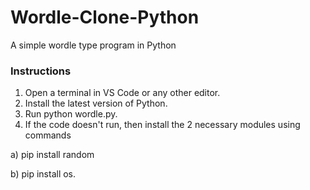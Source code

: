 # Wordle-Clone-Python
A simple wordle type program in Python

### Instructions
1. Open a terminal in VS Code or any other editor.
2. Install the latest version of Python.
3. Run python wordle.py.
4. If the code doesn't run, then install the 2 necessary modules using commands 

  a) pip install random 

  b) pip install os.

